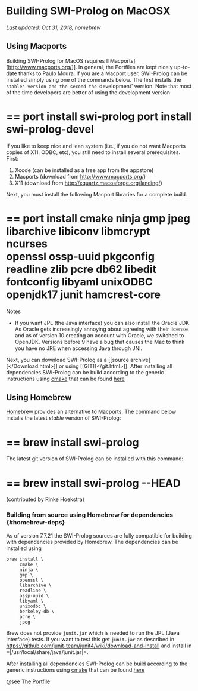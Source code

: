 # Building SWI-Prolog on MacOSX

_Last updated: Oct 31, 2018, homebrew_

## Using Macports

Building SWI-Prolog for MacOS requires
[[Macports][http://www.macports.org/]]. In general, the Portfiles are
kept nicely up-to-date thanks to Paulo Moura.  If you are a Macport
user, SWI-Prolog can be installed simply using one of the commands
below.  The first installs the `stable' version and the second the
`development' version.  Note that most of the time developers are
better of using the development version.

  ==
  port install swi-prolog
  port install swi-prolog-devel
  ==

If you like to keep nice and lean system (i.e., if you do not want
Macports copies of X11, ODBC, etc), you still need to install several
prerequisites.  First:

  1. Xcode (can be installed as a free app from the appstore)
  2. Macports (download from http://www.macports.org/)
  3. X11 (download from http://xquartz.macosforge.org/landing/)

Next, you must install the following Macport libraries for a complete build.

  ==
  port install cmake ninja gmp jpeg libarchive libiconv libmcrypt ncurses \
               openssl ossp-uuid pkgconfig readline zlib pcre db62 libedit \
               fontconfig libyaml unixODBC openjdk17 junit hamcrest-core
  ==

Notes

  - If you want JPL (the Java interface) you can also install the Oracle JDK.  As
    Oracle gets increasingly annoying about agreeing with their license and as of
    version 10 creating an account with Oracle, we switched to OpenJDK.  Versions
    before 9 have a bug that causes the Mac to think you have no JRE when accessing
    Java through JNI.

Next, you can download SWI-Prolog as a [[source
archive][</Download.html>]] or using [[GIT][</git.html>]]. After installing all dependencies SWI-Prolog can   be build according to
the generic instructions using [cmake](https://cmake.org/)   that can be
found
[here](https://github.com/SWI-Prolog/swipl-devel/blob/master/CMAKE.md)

## Using Homebrew

[Homebrew](http://mxcl.github.io/homebrew/) provides an alternative to Macports.
The command below installs the latest _stable_ version of SWI-Prolog:

  ==
  brew install swi-prolog
  ==

The latest git version of SWI-Prolog can be installed with this command:

  ==
  brew install swi-prolog --HEAD
  ==

(contributed by Rinke Hoekstra)

### Building from source using Homebrew for dependencies {#homebrew-deps}

As of version 7.7.21 the  SWI-Prolog   sources  are fully compatible for
building with dependencies provided by Homebrew. The dependencies can be
installed using

```
brew install \
     cmake \
     ninja \
     gmp \
     openssl \
     libarchive \
     readline \
     ossp-uuid \
     libyaml \
     unixodbc \
     berkeley-db \
     pcre \
     jpeg
```

Brew does not provide `junit.jar` which is   needed to run the JPL (Java
interface) tests. If you want to test  this get `junit.jar` as described
in  https://github.com/junit-team/junit4/wiki/download-and-install   and
install in =|/usr/local/share/java/junit.jar|=.

After installing all dependencies SWI-Prolog can   be build according to
the generic instructions using [cmake](https://cmake.org/)   that can be
found
[here](https://github.com/SWI-Prolog/swipl-devel/blob/master/CMAKE.md)


@see The [Portfile](https://github.com/macports/macports-ports/blob/master/lang/swi-prolog-devel/Portfile)


